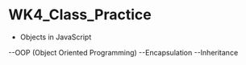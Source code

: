 # WK4_Class_Practice

- Objects in JavaScript

--OOP (Object Oriented Programming)
--Encapsulation
--Inheritance
